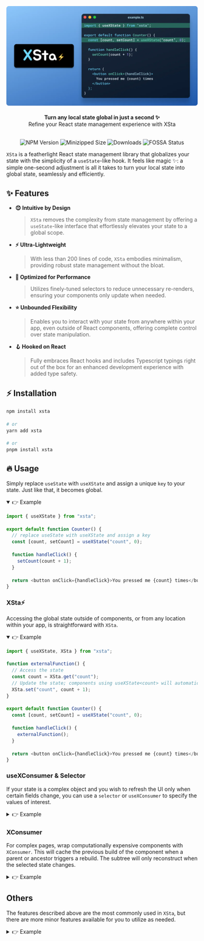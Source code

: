 <div align="center">

![XSta Logo](/assets/cover.webp)

<div align="center"><strong>Turn any local state global in just a second ✨</strong></div>
<div align="center">Refine your React state management experience with XSta</div>
<br/>

![NPM Version](https://badgen.net/npm/v/xsta) ![Minizipped Size](https://img.shields.io/bundlephobia/minzip/xsta) ![Downloads](https://img.shields.io/npm/dm/xsta.svg) ![FOSSA Status](https://app.fossa.com/api/projects/git%2Bgithub.com%2Fidootop%2Fxsta.svg?type=shield&issueType=license)

</div>

`XSta` is a featherlight React state management library that globalizes your state with the simplicity of a `useState`-like hook.
It feels like magic ✨: a simple one-second adjustment is all it takes to turn your local state into global state, seamlessly and efficiently.

## ✨ Features

- **😊 Intuitive by Design**
  > `XSta` removes the complexity from state management by offering a `useState`-like interface that effortlessly elevates your state to a global scope.
- **⚡️ Ultra-Lightweight**
  > With less than 200 lines of code, `XSta` embodies minimalism, providing robust state management without the bloat.
- **💪 Optimized for Performance**
  > Utilizes finely-tuned selectors to reduce unnecessary re-renders, ensuring your components only update when needed.
- **⭐️ Unbounded Flexibility**
  > Enables you to interact with your state from anywhere within your app, even outside of React components, offering complete control over state manipulation.
- **🪝 Hooked on React**
  > Fully embraces React hooks and includes Typescript typings right out of the box for an enhanced development experience with added type safety.

## ⚡️ Installation

```bash
npm install xsta

# or
yarn add xsta

# or
pnpm install xsta
```

## 🔥 Usage

Simply replace `useState` with `useXState` and assign a unique `key` to your state. Just like that, it becomes global.

<details open>
<summary>👉 Example</summary>

```typescript
import { useXState } from "xsta";

export default function Counter() {
  // replace useState with useXState and assign a key
  const [count, setCount] = useXState("count", 0);

  function handleClick() {
    setCount(count + 1);
  }

  return <button onClick={handleClick}>You pressed me {count} times</button>;
}
```

</details>

### XSta⚡️

Accessing the global state outside of components, or from any location within your app, is straightforward with `XSta`.

<details open>
<summary>👉 Example</summary>

```typescript
import { useXState, XSta } from "xsta";

function externalFunction() {
  // Access the state
  const count = XSta.get("count");
  // Update the state; components using useXState<count> will automatically refresh
  XSta.set("count", count + 1);
}

export default function Counter() {
  const [count, setCount] = useXState("count", 0);

  function handleClick() {
    externalFunction();
  }

  return <button onClick={handleClick}>You pressed me {count} times</button>;
}
```

</details>

### useXConsumer & Selector

If your state is a complex object and you wish to refresh the UI only when certain fields change, you can use a `selector` or `useXConsumer` to specify the values of interest.

<details>
<summary>👉 Example</summary>

```typescript
import { useXState, useXConsumer } from "xsta";

export default function APP() {
  return (
    <>
      <Counter />
      <WatchText />
    </>
  );
}

function WatchText() {
  // Component will refresh only when myState.text changes
  const [state] = useXConsumer("myState", (s) => s.text);
  // Or use a selector
  //   const [state] = useXState("myState", undefined, {
  //     selector: (s) => s.text,
  //   });
  return <h1>Current text: {state.text}</h1>;
}

function Counter() {
  const [state, setState] = useXState("myState", { count: 0, text: "hello" });

  function handleClick() {
    setState({
      ...state,
      count: state.count + 1,
      text: ["hello", "world"][Math.round(Math.random())],
    });
  }

  return (
    <button onClick={handleClick}>You pressed me {state.count} times</button>
  );
}
```

</details>

### XConsumer

For complex pages, wrap computationally expensive components with `XConsumer`. This will cache the previous build of the component when a parent or ancestor triggers a rebuild. The subtree will only reconstruct when the selected state changes.

<details>
<summary>👉 Example</summary>

```typescript
import { useXState, XConsumer, XSta } from "xsta";

export default function Counter() {
  const [state, setState] = useXState("myState", { count: 0, text: "hello" });
  console.log("Counter rebuild", state);

  // WatchText will only rebuild when myState.text changes
  const watchText = (
    <XConsumer xkey="myState" selector={(s) => s.text}>
      <WatchText />
    </XConsumer>
  );

  function handleClick() {
    setState({
      ...state,
      count: state.count + 1,
      text: ["hello", "world"][Math.round(Math.random())],
    });
  }

  return (
    <>
      <button onClick={handleClick}>You pressed me {state.count} times</button>
      {watchText}
    </>
  );
}

function WatchText() {
  const state = XSta.get("myState");
  console.log("WatchText rebuild", state);
  return <h1>Current text: {state.text}</h1>;
}
```

</details>

## Others

The features described above are the most commonly used in `XSta`, but there are more minor features available for you to utilize as needed.

<details>
<summary>👉 Example</summary>

```typescript
import { useXState, useXProvider, XSta, XConsumer } from "xsta";

export default function APP() {
  // Initialize the count value
  useXProvider("count", 0);

  return (
    <>
      <Counter />
      <XConsumer xkey="myState" selector={(s) => s.text}>
        {
          // WatchText will only rebuild when myState.text changes
          (state) => <WatchText state={state} />
        }
      </XConsumer>
    </>
  );
}

function Counter() {
  const [count, setCount] = useXState("count");

  function handleClick() {
    setCount(count + 1);
    // Remove count; note that this will not trigger a component refresh
    XSta.remove("count");
    // Clear all states; note that this will not trigger any component refresh
    XSta.clear();
  }

  return <button onClick={handleClick}>You pressed me {count} times</button>;
}

function WatchText({ state }) {
  console.log("WatchText rebuild", state);
  return <h1>Current text: {state.text}</h1>;
}
```

</details>
